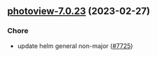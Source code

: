 

## [photoview-7.0.23](https://github.com/truecharts/charts/compare/photoview-7.0.22...photoview-7.0.23) (2023-02-27)

### Chore

- update helm general non-major ([#7725](https://github.com/truecharts/charts/issues/7725))
  
  